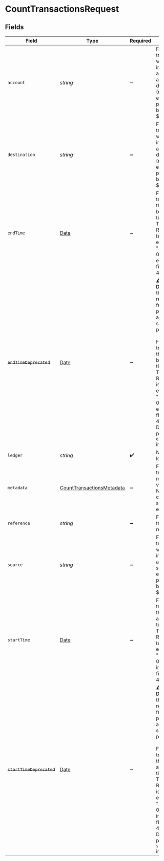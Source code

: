 # CountTransactionsRequest


## Fields

| Field                                                                                                                                                                                                                                                                                                                                            | Type                                                                                                                                                                                                                                                                                                                                             | Required                                                                                                                                                                                                                                                                                                                                         | Description                                                                                                                                                                                                                                                                                                                                      | Example                                                                                                                                                                                                                                                                                                                                          |
| ------------------------------------------------------------------------------------------------------------------------------------------------------------------------------------------------------------------------------------------------------------------------------------------------------------------------------------------------ | ------------------------------------------------------------------------------------------------------------------------------------------------------------------------------------------------------------------------------------------------------------------------------------------------------------------------------------------------ | ------------------------------------------------------------------------------------------------------------------------------------------------------------------------------------------------------------------------------------------------------------------------------------------------------------------------------------------------ | ------------------------------------------------------------------------------------------------------------------------------------------------------------------------------------------------------------------------------------------------------------------------------------------------------------------------------------------------ | ------------------------------------------------------------------------------------------------------------------------------------------------------------------------------------------------------------------------------------------------------------------------------------------------------------------------------------------------ |
| `account`                                                                                                                                                                                                                                                                                                                                        | *string*                                                                                                                                                                                                                                                                                                                                         | :heavy_minus_sign:                                                                                                                                                                                                                                                                                                                               | Filter transactions with postings involving given account, either as source or destination (regular expression placed between ^ and $).                                                                                                                                                                                                          | users:001                                                                                                                                                                                                                                                                                                                                        |
| `destination`                                                                                                                                                                                                                                                                                                                                    | *string*                                                                                                                                                                                                                                                                                                                                         | :heavy_minus_sign:                                                                                                                                                                                                                                                                                                                               | Filter transactions with postings involving given account at destination (regular expression placed between ^ and $).                                                                                                                                                                                                                            | users:001                                                                                                                                                                                                                                                                                                                                        |
| `endTime`                                                                                                                                                                                                                                                                                                                                        | [Date](https://developer.mozilla.org/en-US/docs/Web/JavaScript/Reference/Global_Objects/Date)                                                                                                                                                                                                                                                    | :heavy_minus_sign:                                                                                                                                                                                                                                                                                                                               | Filter transactions that occurred before this timestamp.<br/>The format is RFC3339 and is exclusive (for example, "2023-01-02T15:04:01Z" excludes the first second of 4th minute).<br/>                                                                                                                                                          |                                                                                                                                                                                                                                                                                                                                                  |
| ~~`endTimeDeprecated`~~                                                                                                                                                                                                                                                                                                                          | [Date](https://developer.mozilla.org/en-US/docs/Web/JavaScript/Reference/Global_Objects/Date)                                                                                                                                                                                                                                                    | :heavy_minus_sign:                                                                                                                                                                                                                                                                                                                               | :warning: **DEPRECATED**: this will be removed in a future release, please migrate away from it as soon as possible.<br/><br/>Filter transactions that occurred before this timestamp.<br/>The format is RFC3339 and is exclusive (for example, "2023-01-02T15:04:01Z" excludes the first second of 4th minute).<br/>Deprecated, please use `endTime` instead.<br/> |                                                                                                                                                                                                                                                                                                                                                  |
| `ledger`                                                                                                                                                                                                                                                                                                                                         | *string*                                                                                                                                                                                                                                                                                                                                         | :heavy_check_mark:                                                                                                                                                                                                                                                                                                                               | Name of the ledger.                                                                                                                                                                                                                                                                                                                              | ledger001                                                                                                                                                                                                                                                                                                                                        |
| `metadata`                                                                                                                                                                                                                                                                                                                                       | [CountTransactionsMetadata](../../models/operations/counttransactionsmetadata.md)                                                                                                                                                                                                                                                                | :heavy_minus_sign:                                                                                                                                                                                                                                                                                                                               | Filter transactions by metadata key value pairs. Nested objects can be used as seen in the example below.                                                                                                                                                                                                                                        |                                                                                                                                                                                                                                                                                                                                                  |
| `reference`                                                                                                                                                                                                                                                                                                                                      | *string*                                                                                                                                                                                                                                                                                                                                         | :heavy_minus_sign:                                                                                                                                                                                                                                                                                                                               | Filter transactions by reference field.                                                                                                                                                                                                                                                                                                          | ref:001                                                                                                                                                                                                                                                                                                                                          |
| `source`                                                                                                                                                                                                                                                                                                                                         | *string*                                                                                                                                                                                                                                                                                                                                         | :heavy_minus_sign:                                                                                                                                                                                                                                                                                                                               | Filter transactions with postings involving given account at source (regular expression placed between ^ and $).                                                                                                                                                                                                                                 | users:001                                                                                                                                                                                                                                                                                                                                        |
| `startTime`                                                                                                                                                                                                                                                                                                                                      | [Date](https://developer.mozilla.org/en-US/docs/Web/JavaScript/Reference/Global_Objects/Date)                                                                                                                                                                                                                                                    | :heavy_minus_sign:                                                                                                                                                                                                                                                                                                                               | Filter transactions that occurred after this timestamp.<br/>The format is RFC3339 and is inclusive (for example, "2023-01-02T15:04:01Z" includes the first second of 4th minute).<br/>                                                                                                                                                           |                                                                                                                                                                                                                                                                                                                                                  |
| ~~`startTimeDeprecated`~~                                                                                                                                                                                                                                                                                                                        | [Date](https://developer.mozilla.org/en-US/docs/Web/JavaScript/Reference/Global_Objects/Date)                                                                                                                                                                                                                                                    | :heavy_minus_sign:                                                                                                                                                                                                                                                                                                                               | :warning: **DEPRECATED**: this will be removed in a future release, please migrate away from it as soon as possible.<br/><br/>Filter transactions that occurred after this timestamp.<br/>The format is RFC3339 and is inclusive (for example, "2023-01-02T15:04:01Z" includes the first second of 4th minute).<br/>Deprecated, please use `startTime` instead.<br/> |                                                                                                                                                                                                                                                                                                                                                  |
